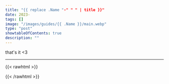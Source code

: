 ```yaml
---
title: "{{ replace .Name "-" " " | title }}"
date: 2023-
tags: []
image: "/images/guides/{{ .Name }}/main.webp"
type: "post"
showtableOfContents: true
description: ""
---
```





that's it <3

----

{{< rawhtml >}} 
<script src="https://utteranc.es/client.js"
        repo="mansoorbarri/website"
        issue-term="title"
        theme="github-dark"
        crossorigin="anonymous"
        async>
</script>
{{< /rawhtml >}}